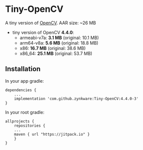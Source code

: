 # Tiny-OpenCV

A tiny version of [OpenCV](https://opencv.org). AAR size: ~26 MB

- tiny version of OpenCV **4.4.0**:
	- armeabi-v7a: **3.1 MB** (original: 10.1 MB)
	- arm64-v8a: **5.6 MB** (original: 18.8 MB)
	- x86: **16.7 MB** (original: 38.6 MB)
	- x86_64: **25.1 MB** (original: 53.7 MB)

## Installation

In your app gradle:

    dependencies {
        ...
        implementation 'com.github.zynkware:Tiny-OpenCV:4.4.0-3'
    }

In your root gradle: 

	allprojects {
	    repositories {
		...
		maven { url "https://jitpack.io" }
	    }
	}
